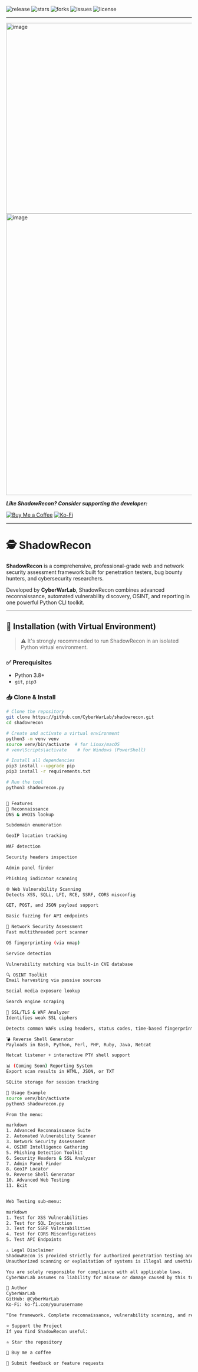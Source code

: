 ![release](https://img.shields.io/badge/release-v1.0.0-blue.svg)
![stars](https://img.shields.io/github/stars/CyberWarLab/shadowrecon?style=social)
![forks](https://img.shields.io/github/forks/CyberWarLab/shadowrecon?style=social)
![issues](https://img.shields.io/github/issues/CyberWarLab/shadowrecon)
![license](https://img.shields.io/badge/license-MIT-green.svg)

---

<img width="970" height="516" alt="image" src="https://github.com/user-attachments/assets/442e5a4f-e89e-40c3-8a44-1c792061203b" />
<img width="1351" height="762" alt="image" src="https://github.com/user-attachments/assets/c3377697-1362-4f14-857b-113578605a40" />


_**Like ShadowRecon? Consider supporting the developer:**_

[![Buy Me a Coffee](https://img.shields.io/badge/Buy%20Me%20a%20Coffee-%E2%98%95-yellow?style=flat-square)](https://www.buymeacoffee.com/yourusername)
[![Ko-Fi](https://img.shields.io/badge/Ko--fi-Donate-red?style=flat-square)](https://ko-fi.com/yourusername)

---

# 🕵️ ShadowRecon

**ShadowRecon** is a comprehensive, professional-grade web and network security assessment framework built for penetration testers, bug bounty hunters, and cybersecurity researchers.

Developed by **CyberWarLab**, ShadowRecon combines advanced reconnaissance, automated vulnerability discovery, OSINT, and reporting in one powerful Python CLI toolkit.

---

## 🧰 Installation (with Virtual Environment)

> ⚠️ It's strongly recommended to run ShadowRecon in an isolated Python virtual environment.

### ✅ Prerequisites

- Python 3.8+
- `git`, `pip3`

### 📥 Clone & Install

```bash
# Clone the repository
git clone https://github.com/CyberWarLab/shadowrecon.git
cd shadowrecon

# Create and activate a virtual environment
python3 -m venv venv
source venv/bin/activate  # for Linux/macOS
# venv\Scripts\activate    # for Windows (PowerShell)

# Install all dependencies
pip3 install --upgrade pip
pip3 install -r requirements.txt

# Run the tool
python3 shadowrecon.py


🚀 Features
🔎 Reconnaissance
DNS & WHOIS lookup

Subdomain enumeration

GeoIP location tracking

WAF detection

Security headers inspection

Admin panel finder

Phishing indicator scanning

🌐 Web Vulnerability Scanning
Detects XSS, SQLi, LFI, RCE, SSRF, CORS misconfig

GET, POST, and JSON payload support

Basic fuzzing for API endpoints

🧪 Network Security Assessment
Fast multithreaded port scanner

OS fingerprinting (via nmap)

Service detection

Vulnerability matching via built-in CVE database

🔍 OSINT Toolkit
Email harvesting via passive sources

Social media exposure lookup

Search engine scraping

🔐 SSL/TLS & WAF Analyzer
Identifies weak SSL ciphers

Detects common WAFs using headers, status codes, time-based fingerprinting

💣 Reverse Shell Generator
Payloads in Bash, Python, Perl, PHP, Ruby, Java, Netcat

Netcat listener + interactive PTY shell support

📊 (Coming Soon) Reporting System
Export scan results in HTML, JSON, or TXT

SQLite storage for session tracking

🧪 Usage Example
source venv/bin/activate
python3 shadowrecon.py

From the menu:

markdown
1. Advanced Reconnaissance Suite
2. Automated Vulnerability Scanner
3. Network Security Assessment
4. OSINT Intelligence Gathering
5. Phishing Detection Toolkit
6. Security Headers & SSL Analyzer
7. Admin Panel Finder
8. GeoIP Locator
9. Reverse Shell Generator
10. Advanced Web Testing
11. Exit


Web Testing sub-menu:

markdown
1. Test for XSS Vulnerabilities
2. Test for SQL Injection
3. Test for SSRF Vulnerabilities
4. Test for CORS Misconfigurations
5. Test API Endpoints

⚠️ Legal Disclaimer
ShadowRecon is provided strictly for authorized penetration testing and educational research.
Unauthorized scanning or exploitation of systems is illegal and unethical.

You are solely responsible for compliance with all applicable laws.
CyberWarLab assumes no liability for misuse or damage caused by this tool.

👤 Author
CyberWarLab
GitHub: @CyberWarLab
Ko-Fi: ko-fi.com/yourusername

“One framework. Complete reconnaissance, vulnerability scanning, and reporting. Automate and accelerate your security assessment workflow.”

⭐ Support the Project
If you find ShadowRecon useful:

⭐ Star the repository

🍕 Buy me a coffee

💬 Submit feedback or feature requests
